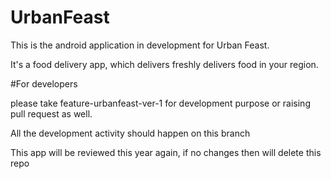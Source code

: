# UrbanFeast


This is the android application in development for Urban Feast.

It's a food delivery app, which delivers freshly delivers food in your region.

#For developers

please take feature-urbanfeast-ver-1 for development purpose or raising pull request as well.

All the development activity should happen on this branch

This app will be reviewed this year again, if no changes then will delete this repo 
